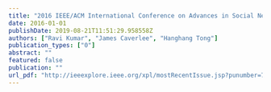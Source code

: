 ```yaml
---
title: "2016 IEEE/ACM International Conference on Advances in Social Networks Analysis and Mining, ASONAM 2016, San Francisco, CA, USA, August 18-21, 2016"
date: 2016-01-01
publishDate: 2019-08-21T11:51:29.958558Z
authors: ["Ravi Kumar", "James Caverlee", "Hanghang Tong"]
publication_types: ["0"]
abstract: ""
featured: false
publication: ""
url_pdf: "http://ieeexplore.ieee.org/xpl/mostRecentIssue.jsp?punumber=7736513"
---
```


